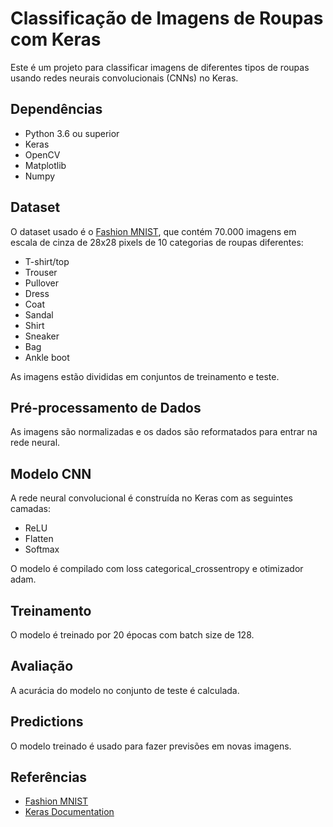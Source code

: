 # Classificação de Imagens de Roupas com Keras

Este é um projeto para classificar imagens de diferentes tipos de roupas usando redes neurais convolucionais (CNNs) no Keras.

## Dependências

- Python 3.6 ou superior
- Keras
- OpenCV  
- Matplotlib
- Numpy

## Dataset 

O dataset usado é o [Fashion MNIST](https://github.com/zalandoresearch/fashion-mnist), que contém 70.000 imagens em escala de cinza de 28x28 pixels de 10 categorias de roupas diferentes:

- T-shirt/top
- Trouser  
- Pullover
- Dress
- Coat
- Sandal  
- Shirt
- Sneaker
- Bag
- Ankle boot

As imagens estão divididas em conjuntos de treinamento e teste.

## Pré-processamento de Dados

As imagens são normalizadas e os dados são reformatados para entrar na rede neural.

## Modelo CNN

A rede neural convolucional é construída no Keras com as seguintes camadas:

- ReLU
- Flatten
- Softmax

O modelo é compilado com loss categorical_crossentropy e otimizador adam.

## Treinamento 

O modelo é treinado por 20 épocas com batch size de 128. 

## Avaliação

A acurácia do modelo no conjunto de teste é calculada.

## Predictions

O modelo treinado é usado para fazer previsões em novas imagens. 

## Referências

- [Fashion MNIST](https://github.com/zalandoresearch/fashion-mnist)
- [Keras Documentation](https://keras.io/)

